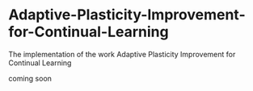 # Adaptive-Plasticity-Improvement-for-Continual-Learning
The implementation of the work Adaptive Plasticity Improvement for Continual Learning

coming soon
